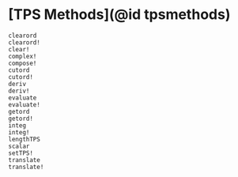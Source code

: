 # [TPS Methods](@id tpsmethods)
```@docs
clearord
clearord!
clear!
complex!
compose!
cutord
cutord!
deriv
deriv!
evaluate
evaluate!
getord
getord!
integ
integ!
lengthTPS
scalar
setTPS!
translate
translate!
```